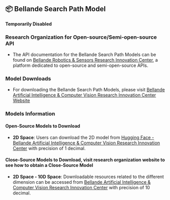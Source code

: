 ## 📦 Bellande Search Path Model

**Temporarily Disabled**

### Research Organization for Open-source/Semi-open-source API
- The API documentation for the Bellande Search Path Models can be found on [Bellande Robotics & Sensors Research Innovation Center](https://robotics-sensors.github.io), a platform dedicated to open-source and semi-open-source APIs.

### Model Downloads
- For downloading the Bellande Search Path Models, please visit [Bellande Artificial Intelligence & Computer Vision Research Innovation Center Website](https://artificial-intelligence-computer-vision.github.io)

### Models Information
#### Open-Source Models to Download
- **2D Space**: Users can download the 2D model from [Hugging Face - Bellande Artificial Intelligence & Computer Vision Research Innovation Center](https://huggingface.co/Artificial-Intelligence-Computer-Vision) with precision of 1 decimal.


#### Close-Source Models to Download, visit research organization website to see how to obtain a Close-Source Model
- **2D Space - 10D Space**: Downloadable resources related to the different dimension can be accessed from [Bellande Artificial Intelligence & Computer Vision Research Innovation Center](https://artificial-intelligence-computer-vision.github.io) with precision of 10 decimal.
